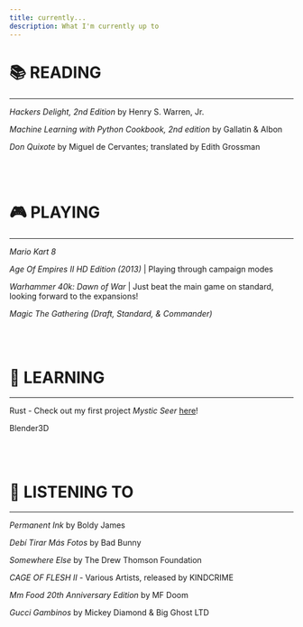 ```yaml
---
title: currently...
description: What I'm currently up to
---
```


# 📚 **READING** 
---
*Hackers Delight, 2nd Edition* by Henry S. Warren, Jr.

*Machine Learning with Python Cookbook, 2nd edition* by Gallatin & Albon

*Don Quixote* by Miguel de Cervantes; translated by Edith Grossman

<br><br>

# 🎮 **PLAYING**
--------------------------------
*Mario Kart 8*

*Age Of Empires II HD Edition (2013)* | Playing through campaign modes

*Warhammer 40k: Dawn of War* | Just beat the main game on standard, looking forward to the expansions!

*Magic The Gathering (Draft, Standard, & Commander)*


<br><br>
# 📝 **LEARNING**

---
Rust - Check out my first project *Mystic Seer* [here](https://github.com/benjamingoodheart/mystic-seer)!

Blender3D

<br><br>
# 🎵 **LISTENING TO**

---

*Permanent Ink* by Boldy James

*Debí Tirar Más Fotos* by Bad Bunny

*Somewhere Else* by The Drew Thomson Foundation

*CAGE OF FLESH II* - Various Artists, released by KINDCRIME

*Mm Food 20th Anniversary Edition* by MF Doom

*Gucci Gambinos* by Mickey Diamond & Big Ghost LTD